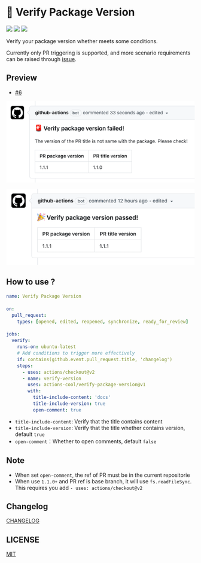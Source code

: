 # 🙏 Verify Package Version

![](https://img.shields.io/github/workflow/status/actions-cool/verify-package-version/CI?style=flat-square)
[![](https://img.shields.io/badge/marketplace-verify--package--version-blueviolet?style=flat-square)](https://github.com/marketplace/actions/verify-package-version)
[![](https://img.shields.io/github/v/release/actions-cool/verify-package-version?style=flat-square&color=orange)](https://github.com/actions-cool/verify-package-version/releases)

Verify your package version whether meets some conditions.

Currently only PR triggering is supported, and more scenario requirements can be raised through [issue](https://github.com/actions-cool/verify-package-version/issues).

## Preview

- [#6](https://github.com/actions-cool/verify-package-version/pull/6)

![](./public/2.png)

![](./public/1.png)

## How to use ?

```yml
name: Verify Package Version

on:
  pull_request:
    types: [opened, edited, reopened, synchronize, ready_for_review]

jobs:
  verify:
    runs-on: ubuntu-latest
    # Add conditions to trigger more effectively
    if: contains(github.event.pull_request.title, 'changelog')
    steps:
      - uses: actions/checkout@v2
      - name: verify-version
        uses: actions-cool/verify-package-version@v1
        with:
          title-include-content: 'docs'
          title-include-version: true
          open-comment: true
```

- `title-include-content`: Verify that the title contains content
- `title-include-version`: Verify that the title whether contains version, default `true`
- `open-comment`：Whether to open comments, default `false`

## Note

- When set `open-comment`, the ref of PR must be in the current repositorie
- When use `1.1.0+` and PR ref is base branch, it will use `fs.readFileSync`. This requires you add `- uses: actions/checkout@v2`

## Changelog

[CHANGELOG](./CHANGELOG.md)

## LICENSE

[MIT](https://github.com/actions-cool/verify-package-version/blob/main/LICENSE)
